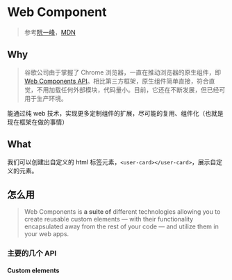 # Web Component

> 参考[阮一峰](https://www.ruanyifeng.com/blog/2019/08/web_components.html)，[MDN](https://developer.mozilla.org/en-US/docs/Web/Web_Components)

## Why

> 谷歌公司由于掌握了 Chrome 浏览器，一直在推动浏览器的原生组件，即 [Web Components API](https://www.webcomponents.org/introduction)。相比第三方框架，原生组件简单直接，符合直觉，不用加载任何外部模块，代码量小。目前，它还在不断发展，但已经可用于生产环境。

能通过纯 web 技术，实现更多定制组件的扩展，尽可能的复用、组件化（也就是现在框架在做的事情）

## What

我们可以创建出自定义的 html 标签元素，`<user-card></user-card>`，展示自定义的元素。

## 怎么用

> Web Components is **a suite of** different technologies allowing you to create reusable custom elements — with their functionality encapsulated away from the rest of your code — and utilize them in your web apps.

### 主要的几个 API

#### Custom elements
